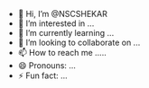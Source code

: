 - 👋 Hi, I’m @NSCSHEKAR
- 👀 I’m interested in ...
- 🌱 I’m currently learning ...
- 💞️ I’m looking to collaborate on ...
- 📫 How to reach me .....
- 😄 Pronouns: ...
- ⚡ Fun fact: ...

<!---
NSCSHEKAR/NSCSHEKAR is a ✨ special ✨ repository because its `README.md` (this file) appears on your GitHub profile.
You can click the Preview link to take a look at your changes.
--->
